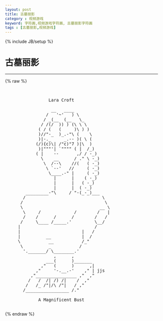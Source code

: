 ```yaml
---
layout: post
title: 古墓丽影
category : 视频游戏
keyword: 字符画,视频游戏字符画, 古墓丽影字符画
tags : [古墓丽影,视频游戏]
---
```

{% include JB/setup %}
# 古墓丽影
---
{% raw %}
<pre>


                 Lara Croft

                  __   ____
                /   &#039;~&#039;   ) \
               / _(__  (__   \_
              / /(/  )) ) (\ \ \
             ( / (   (     )\ ) )
             )//&quot;-_  )_.-&quot;\ (    \
             )|-._     _.-- )( \ (
            (/){c)\| /&quot;c)&quot;7 )|\  )
             )|&quot;&quot;&quot;&#039;| `&quot;&quot;&quot;&quot; ( |  /_)
            ( |    --       ,/ / -_)
              \    __      / .&quot; \ -_)
               \  /--\    //(   ( -_)
                \ `--&#039;   //     ( -_)
                 \____.-&quot; |     ( -_)
                   |      |    ( -_)
                   |      |   ( -_)
                   |      |  ( -_)
        _________-&quot;\     / &quot;-(_-_)___
       /                              \
      /                                \
      \                              __ \
       \     /             /        /   |
       /    /      /      /        /   /
      /     \____ /_____.&#039;         \__/
     |                             /
     |                        |   /
     |          __            |  /
     \           __           /_&quot;
      \          _           /
       &#039;._______/ \________.&#039;
                   ,      ,
                ___(      )_______
              ,&quot;   (      )      ,|
            ,&quot;     &#039;-.__.-&#039;    ,&quot; | jjs
          ,&quot;________________ ,&quot;  ,&quot;
         /   /  /| /) /|    /  ,&quot;
        /   /_ /&quot;|/\ /&quot;|   / ,&quot;
       /_________________ /.&quot;

             A Magnificent Bust
 </pre>
{% endraw %}
